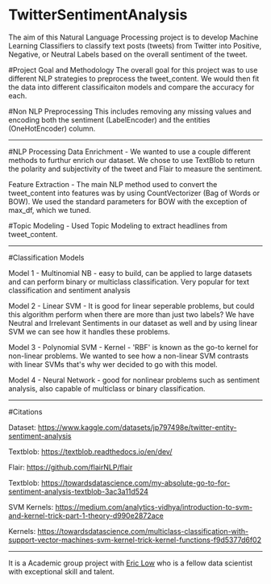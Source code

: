 # TwitterSentimentAnalysis

The aim of this Natural Language Processing project is to develop Machine Learning Classifiers to classify text posts (tweets) from Twitter into Positive, Negative, or Neutral Labels based on the overall sentiment of the tweet.

#Project Goal and Methodology
The overall goal for this project was to use different NLP strategies to preprocess the tweet_content. We would then fit the data into different classificaiton models and compare the accuracy for each. 

#Non NLP Preprocessing
This includes removing any missing values and encoding both the sentiment (LabelEncoder) and the entities (OneHotEncoder) column. 

-------------------------------------------------------------------------------------------------------------------------------------------------------

#NLP Processing
Data Enrichment - We wanted to use a couple different methods to furthur enrich our dataset. We chose to use TextBlob to return the polarity and subjectivity of the tweet and Flair to measure the sentiment. 

Feature Extraction - The main NLP method used to convert the tweet_content into features was by using CountVectorizer (Bag of Words or BOW). We used the standard parameters for BOW with the exception of max_df, which we tuned. 

#Topic Modeling - Used Topic Modeling to extract headlines from tweet_content.


-------------------------------------------------------------------------------------------------------------------------------------------------------

#Classification Models

Model 1 - Multinomial NB - easy to build, can be applied to large datasets and can perform binary or multiclass classification. Very popular for text classification and sentiment analysis

Model 2 - Linear SVM - It is good for linear seperable problems, but could this algorithm perform when there are more than just two labels? We have Neutral and Irrelevant Sentiments in our dataset as well and by using linear SVM we can see how it handles these problems.

Model 3 - Polynomial SVM - Kernel - 'RBF' is known as the go-to kernel for non-linear problems. We wanted to see how a non-linear SVM contrasts with linear SVMs that's why wer decided to go with this model.

Model 4 - Neural Network - good for nonlinear problems such as sentiment analysis, also capable of multiclass or binary classification.

-------------------------------------------------------------------------------------------------------------------------------------------------------

#Citations

Dataset: https://www.kaggle.com/datasets/jp797498e/twitter-entity-sentiment-analysis

Textblob: https://textblob.readthedocs.io/en/dev/

Flair: https://github.com/flairNLP/flair

Textblob: https://towardsdatascience.com/my-absolute-go-to-for-sentiment-analysis-textblob-3ac3a11d524

SVM Kernels: https://medium.com/analytics-vidhya/introduction-to-svm-and-kernel-trick-part-1-theory-d990e2872ace

Kernels: https://towardsdatascience.com/multiclass-classification-with-support-vector-machines-svm-kernel-trick-kernel-functions-f9d5377d6f02

-------------------------------------------------------------------------------------------------------------------------------------------------------

It is a Academic group project with [Eric Low](https://github.com/getlow012) who is a fellow data scientist with exceptional skill and talent.

